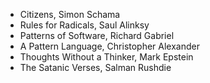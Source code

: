 
- Citizens, Simon Schama
- Rules for Radicals, Saul Alinksy
- Patterns of Software, Richard Gabriel
- A Pattern Language, Christopher Alexander
- Thoughts Without a Thinker, Mark Epstein
- The Satanic Verses, Salman Rushdie
